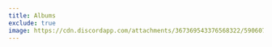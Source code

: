```yaml
---
title: Albums
exclude: true
image: https://cdn.discordapp.com/attachments/367369543376568322/590607288377802782/CBR_Logo.png
---
```


<BlogPostList
  :pages="$site.pages"
  :page-size="$site.themeConfig.pageSize"
  :start-page="$site.themeConfig.startPage"
/>
